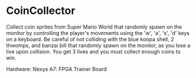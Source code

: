 # CoinCollector

Collect coin sprites from Super Mario World that randomly spawn on the monitor by controlling the player's movements using the 'w', 'a', 's', 'd' keys on a keyboard. 
Be careful of not colliding with the blue koopa shell, 2 thwomps, and banzai bill that randomly spawn on the monitor, as you lose a live upon collision. You get 3 lives and you must collect enough coins to win.

Hardware: Nexys A7: FPGA Trainer Board
